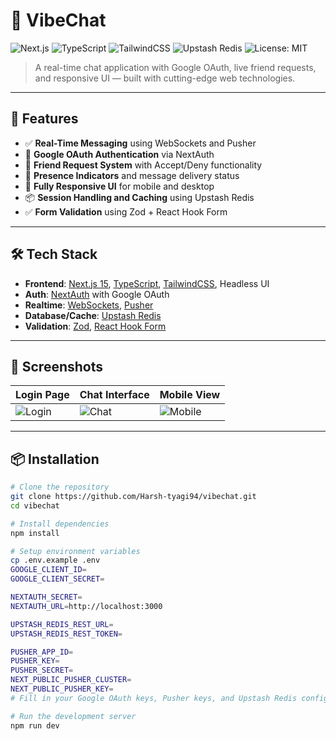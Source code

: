 # 💬 VibeChat

![Next.js](https://img.shields.io/badge/Next.js-15-blue?logo=next.js)
![TypeScript](https://img.shields.io/badge/TypeScript-4.9-blue?logo=typescript)
![TailwindCSS](https://img.shields.io/badge/TailwindCSS-4.1-06B6D4?logo=tailwindcss)
![Upstash Redis](https://img.shields.io/badge/Upstash-Redis-red?logo=redis)
![License: MIT](https://img.shields.io/badge/License-MIT-yellow.svg)

> A real-time chat application with Google OAuth, live friend requests, and responsive UI — built with cutting-edge web technologies.

---

## 🚀 Features

- ✅ **Real-Time Messaging** using WebSockets and Pusher
- 🔐 **Google OAuth Authentication** via NextAuth
- 👥 **Friend Request System** with Accept/Deny functionality
- 🔄 **Presence Indicators** and message delivery status
- 📱 **Fully Responsive UI** for mobile and desktop
- 📦 **Session Handling and Caching** using Upstash Redis
- ✅ **Form Validation** using Zod + React Hook Form

---

## 🛠️ Tech Stack

- **Frontend**: [Next.js 15](https://nextjs.org/), [TypeScript](https://www.typescriptlang.org/), [TailwindCSS](https://tailwindcss.com/), Headless UI
- **Auth**: [NextAuth](https://next-auth.js.org/) with Google OAuth
- **Realtime**: [WebSockets](https://developer.mozilla.org/en-US/docs/Web/API/WebSockets_API), [Pusher](https://pusher.com/)
- **Database/Cache**: [Upstash Redis](https://upstash.com/)
- **Validation**: [Zod](https://zod.dev/), [React Hook Form](https://react-hook-form.com/)

---

## 📸 Screenshots

| Login Page | Chat Interface | Mobile View |
|------------|----------------|-------------|
| ![Login](./screenshots/login.png) | ![Chat](./screenshots/chat.png) | ![Mobile](./screenshots/mobile.png) |

---

## 📦 Installation

```bash
# Clone the repository
git clone https://github.com/Harsh-tyagi94/vibechat.git
cd vibechat

# Install dependencies
npm install

# Setup environment variables
cp .env.example .env
GOOGLE_CLIENT_ID=
GOOGLE_CLIENT_SECRET=

NEXTAUTH_SECRET=
NEXTAUTH_URL=http://localhost:3000

UPSTASH_REDIS_REST_URL=
UPSTASH_REDIS_REST_TOKEN=

PUSHER_APP_ID=
PUSHER_KEY=
PUSHER_SECRET=
NEXT_PUBLIC_PUSHER_CLUSTER=
NEXT_PUBLIC_PUSHER_KEY=
# Fill in your Google OAuth keys, Pusher keys, and Upstash Redis config in .env

# Run the development server
npm run dev
